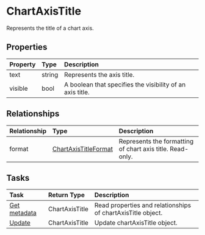 # ChartAxisTitle

Represents the title of a chart axis.

## Properties
| Property	   | Type	|Description|
|:---------------|:--------|:----------|
|text|string|Represents the axis title.|
|visible|bool|A boolean that specifies the visibility of an axis title.|

## Relationships
| Relationship | Type	|Description|
|:---------------|:--------|:----------|
|format|[ChartAxisTitleFormat](chartaxistitleformat.md)|Represents the formatting of chart axis title. Read-only.|

## Tasks

| Task		   | Return Type	|Description|
|:---------------|:--------|:----------|
|[Get metadata](../api/chartaxistitle_get.md) | ChartAxisTitle |Read properties and relationships of chartAxisTitle object.|
|[Update](../api/chartaxistitle_update.md) | ChartAxisTitle	|Update chartAxisTitle object. |
